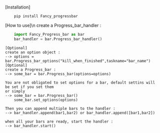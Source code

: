 [Installation]

```shell
	pip install Fancy_progressbar
```

[How to use]\n
	create a Progress_bar_handler :
```python
	import Fancy_Progress_bar as bar
	bar_handler = bar.Progress_bar_handler()
```
	[Optional]
	create an option object :
	--> options = bar.Progress_bar_options("kill_when_finished",taskname="bar_name")
	[Optional]
	create a Progress_bar :
	--> some_bar = bar.Progress_bar(options=options)

	You are not obligated to set options for a bar, default settins will be set if you set them
	or simply
	--> some_bar = bar.Progress_bar()
		some_bar.set_options(options)

	Then you can append multiple bars to the handler :
	--> bar_handler.append(bar1,bar2) or bar_handler.append([bar1,bar2])

	when all your bars are ready, start the handler :
	--> bar_handler.start()

